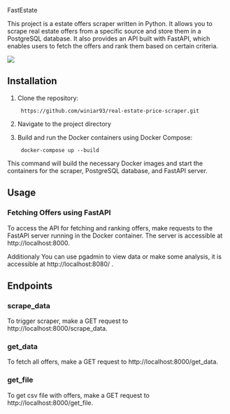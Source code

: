 FastEstate

This project is a estate offers scraper written in Python. It allows you to scrape real estate offers from a specific source and store them in a PostgreSQL database. It also provides an API built with FastAPI, which enables users to fetch the offers and rank them based on certain criteria.

[![](https://mermaid.ink/img/pako:eNplj8sKg0AMRX9lyFp_wEWhagvdFezOkRI1jlJHJY5IUf-946NQaFbh3JMLmSBrcwIPirodsxLZiEcoG2HnHI-UdqgoEa57EtFOo7jPGDvixEI_ztFgir119jhc3dlwpRSxONT5e-xvTcF0vt-WnQQbCY_S51qX_CaXWJH5w9eNFlVNloIDmlhjlds3ptWSYErSJMGza478kiCbxXo4mDZ6Nxl4hgdyYOhsM4UVKkYNXoF1T8sHu79Whw?type=png)](https://mermaid.live/edit#pako:eNplj8sKg0AMRX9lyFp_wEWhagvdFezOkRI1jlJHJY5IUf-946NQaFbh3JMLmSBrcwIPirodsxLZiEcoG2HnHI-UdqgoEa57EtFOo7jPGDvixEI_ztFgir119jhc3dlwpRSxONT5e-xvTcF0vt-WnQQbCY_S51qX_CaXWJH5w9eNFlVNloIDmlhjlds3ptWSYErSJMGza478kiCbxXo4mDZ6Nxl4hgdyYOhsM4UVKkYNXoF1T8sHu79Whw)



## Installation

1. Clone the repository:

   ```shell
    https://github.com/winiar93/real-estate-price-scraper.git

2. Navigate to the project directory
3. Build and run the Docker containers using Docker Compose:
   ```shell
    docker-compose up --build

This command will build the necessary Docker images and start the containers for the scraper, PostgreSQL database, and FastAPI server.

## Usage

### Fetching Offers using FastAPI
To access the API for fetching and ranking offers, make requests to the FastAPI server running in the Docker container. The server is accessible at http://localhost:8000.

Additionaly You can use pgadmin to view data or make some analysis, it is accessible at http://localhost:8080/ .


## Endpoints

### scrape_data
To trigger scraper, make a GET request to http://localhost:8000/scrape_data.

### get_data
To fetch all offers, make a GET request to http://localhost:8000/get_data.

### get_file
To get csv file with offers, make a GET request to http://localhost:8000/get_file.
